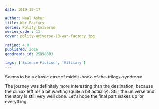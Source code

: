 ```yaml
---
date: 2019-12-17

author: Neal Asher
title: War Factory
series: Polity Universe
series_order: 13
cover: polity-universe-13-war-factory.jpg

rating: 4.0
published: 2016
goodreads_id: 25898503

tags: ["Science Fiction", "Military"]
---
```


Seems to be a classic case of middle-book-of-the-trilogy-syndrome.

<!--more-->

The journey was definitely more interesting than the destination, because the climax left me a bit wanting (quite a bit actually). Still, the universe and the story is still very well done. Let's hope the final part makes up for everything.
